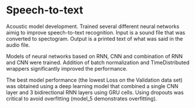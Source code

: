 # Speech-to-text
Acoustic model development.
Trained several different neural networks aimig to improve speech-to-text recognition.
Input is a sound file that was converted to spectogram.
Output is a printed text of what was said in the audio file.

Models of neural networks based on RNN, CNN and combination of RNN and CNN were trained.
Addition of batch normalization and TimeDistributed wrappers significantly improved the performance.

The best model performance (the lowest Loss on the Validation data set) was obtained using a deep learning model that combined a single CNN layer and 3 bidirectional RNN layers using GRU cells. Using dropouts was critical to avoid overfitting (model_5 demonstrates overfitting).
